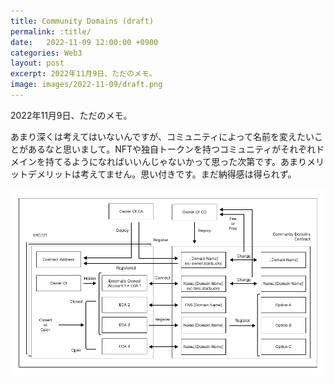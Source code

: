 ```yaml
---
title: Community Domains (draft)
permalink: :title/
date:   2022-11-09 12:00:00 +0900
categories: Web3
layout: post
excerpt: 2022年11月9日、ただのメモ。
image: images/2022-11-09/draft.png
---
```


2022年11月9日、ただのメモ。

あまり深くは考えてはいないんですが、コミュニティによって名前を変えたいことがあるなと思いまして。NFTや独自トークンを持つコミュニティがそれぞれドメインを持てるようになればいいんじゃないかって思った次第です。あまりメリットデメリットは考えてません。思い付きです。まだ納得感は得られず。

![image](../images/2022-11-09/draft.png)
